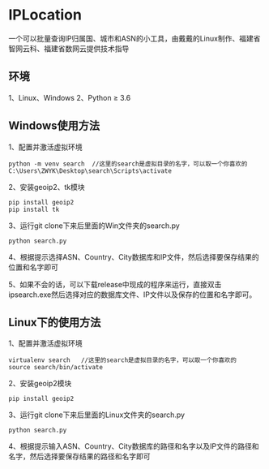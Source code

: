 # IPLocation
一个可以批量查询IP归属国、城市和ASN的小工具，由戴戴的Linux制作、福建省智网云科、福建省数网云提供技术指导
## 环境
1、Linux、Windows
2、Python ≥ 3.6
## Windows使用方法
1、配置并激活虚拟环境
````
python -m venv search  //这里的search是虚拟目录的名字，可以取一个你喜欢的
C:\Users\ZWYK\Desktop\search\Scripts\activate
````
2、安装geoip2、tk模块
````
pip install geoip2
pip install tk
````
3、运行git clone下来后里面的Win文件夹的search.py
````
python search.py
````
4、根据提示选择ASN、Country、City数据库和IP文件，然后选择要保存结果的位置和名字即可

5、如果不会的话，可以下载release中现成的程序来运行，直接双击ipsearch.exe然后选择对应的数据库文件、IP文件以及保存的位置和名字即可。

## Linux下的使用方法
1、配置并激活虚拟环境
````
virtualenv search   //这里的search是虚拟目录的名字，可以取一个你喜欢的
source search/bin/activate
````
2、安装geoip2模块
````
pip install geoip2
````
3、运行git clone下来后里面的Linux文件夹的search.py
````
python search.py
````
4、根据提示输入ASN、Country、City数据库的路径和名字以及IP文件的路径和名字，然后选择要保存结果的路径和名字即可
